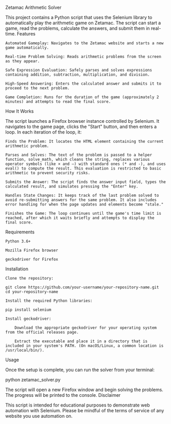 Zetamac Arithmetic Solver

This project contains a Python script that uses the Selenium library to automatically play the arithmetic game on Zetamac. The script can start a game, read the problems, calculate the answers, and submit them in real-time.
Features

    Automated Gameplay: Navigates to the Zetamac website and starts a new game automatically.

    Real-time Problem Solving: Reads arithmetic problems from the screen as they appear.

    Safe Expression Evaluation: Safely parses and solves expressions containing addition, subtraction, multiplication, and division.

    High-Speed Answering: Enters the calculated answer and submits it to proceed to the next problem.

    Game Completion: Runs for the duration of the game (approximately 2 minutes) and attempts to read the final score.

How It Works

The script launches a Firefox browser instance controlled by Selenium. It navigates to the game page, clicks the "Start" button, and then enters a loop. In each iteration of the loop, it:

    Finds the Problem: It locates the HTML element containing the current arithmetic problem.

    Parses and Solves: The text of the problem is passed to a helper function, solve_math, which cleans the string, replaces various operator symbols (like × and –) with standard ones (* and -), and uses eval() to compute the result. This evaluation is restricted to basic arithmetic to prevent security risks.

    Submits the Answer: The script finds the answer input field, types the calculated result, and simulates pressing the "Enter" key.

    Handles State Changes: It keeps track of the last problem solved to avoid re-submitting answers for the same problem. It also includes error handling for when the page updates and elements become "stale."

    Finishes the Game: The loop continues until the game's time limit is reached, after which it waits briefly and attempts to display the final score.

Requirements

    Python 3.6+

    Mozilla Firefox browser

    geckodriver for Firefox

Installation

    Clone the repository:

    git clone https://github.com/your-username/your-repository-name.git
    cd your-repository-name

    Install the required Python libraries:

    pip install selenium

    Install geckodriver:

        Download the appropriate geckodriver for your operating system from the official releases page.

        Extract the executable and place it in a directory that is included in your system's PATH. (On macOS/Linux, a common location is /usr/local/bin/).

Usage

Once the setup is complete, you can run the solver from your terminal:

python zetamac_solver.py

The script will open a new Firefox window and begin solving the problems. The progress will be printed to the console.
Disclaimer

This script is intended for educational purposes to demonstrate web automation with Selenium. Please be mindful of the terms of service of any website you use automation on. 
